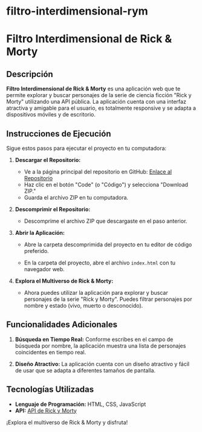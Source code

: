 # filtro-interdimensional-rym

# Filtro Interdimensional de Rick & Morty

## Descripción
**Filtro Interdimensional de Rick & Morty** es una aplicación web que te permite explorar y buscar personajes de la serie de ciencia ficción "Rick y Morty" utilizando una API pública. La aplicación cuenta con una interfaz atractiva y amigable para el usuario, es totalmente responsive y se adapta a dispositivos móviles y de escritorio.

## Instrucciones de Ejecución

Sigue estos pasos para ejecutar el proyecto en tu computadora:

1. **Descargar el Repositorio:**
   - Ve a la página principal del repositorio en GitHub: [Enlace al Repositorio](https://github.com/renft721/filtro-interdimensional-rym.git)
   - Haz clic en el botón "Code" (o "Código") y selecciona "Download ZIP."
   - Guarda el archivo ZIP en tu computadora.

2. **Descomprimir el Repositorio:**
   - Descomprime el archivo ZIP que descargaste en el paso anterior.

3. **Abrir la Aplicación:**
   - Abre la carpeta descomprimida del proyecto en tu editor de código preferido.

   - En la carpeta del proyecto, abre el archivo `index.html` con tu navegador web.

4. **Explora el Multiverso de Rick & Morty:**
   - Ahora puedes utilizar la aplicación para explorar y buscar personajes de la serie "Rick y Morty". Puedes filtrar personajes por nombre y estado (vivo, muerto o desconocido).

## Funcionalidades Adicionales

1. **Búsqueda en Tiempo Real:** Conforme escribes en el campo de búsqueda por nombre, la aplicación muestra una lista de personajes coincidentes en tiempo real.

2. **Diseño Atractivo:** La aplicación cuenta con un diseño atractivo y fácil de usar que se adapta a diferentes tamaños de pantalla.

## Tecnologías Utilizadas

- **Lenguaje de Programación:** HTML, CSS, JavaScript
- **API:** [API de Rick y Morty](https://rickandmortyapi.com/documentation)

¡Explora el multiverso de Rick & Morty y disfruta!
